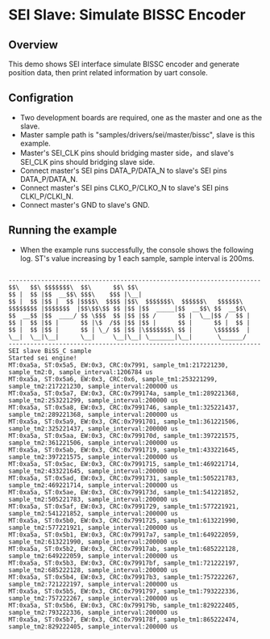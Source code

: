 # SEI Slave: Simulate BISSC Encoder

## Overview

This demo shows SEI interface simulate BISSC encoder and generate position data, then print related information by uart console.

## Configration

- Two development boards are required, one as the master and one as the slave.
- Master sample path is "samples/drivers/sei/master/bissc", slave is this example.
- Master's SEI_CLK pins should bridging master side，and slave's SEI_CLK pins should bridging slave side.
- Connect master's SEI pins DATA_P/DATA_N to slave's SEI pins DATA_P/DATA_N.
- Connect master's SEI pins CLKO_P/CLKO_N to slave's SEI pins CLKI_P/CLKI_N.
- Connect master's GND to slave's GND.

## Running the example

- When the example runs successfully, the console shows the following log. ST's value increasing by 1 each sample, sample interval is 200ms.

```console

----------------------------------------------------------------------
$$\   $$\ $$$$$$$\  $$\      $$\ $$\
$$ |  $$ |$$  __$$\ $$$\    $$$ |\__|
$$ |  $$ |$$ |  $$ |$$$$\  $$$$ |$$\  $$$$$$$\  $$$$$$\   $$$$$$\
$$$$$$$$ |$$$$$$$  |$$\$$\$$ $$ |$$ |$$  _____|$$  __$$\ $$  __$$\
$$  __$$ |$$  ____/ $$ \$$$  $$ |$$ |$$ /      $$ |  \__|$$ /  $$ |
$$ |  $$ |$$ |      $$ |\$  /$$ |$$ |$$ |      $$ |      $$ |  $$ |
$$ |  $$ |$$ |      $$ | \_/ $$ |$$ |\$$$$$$$\ $$ |      \$$$$$$  |
\__|  \__|\__|      \__|     \__|\__| \_______|\__|       \______/
----------------------------------------------------------------------
SEI slave BiSS_C sample
Started sei engine!
MT:0xa5a, ST:0x5a5, EW:0x3, CRC:0x7991, sample_tm1:217221230, sample_tm2:0, sample_interval:1206784 us
MT:0xa5a, ST:0x5a6, EW:0x3, CRC:0x6, sample_tm1:253221299, sample_tm2:217221230, sample_interval:200000 us
MT:0xa5a, ST:0x5a7, EW:0x3, CRC:0x799174a, sample_tm1:289221368, sample_tm2:253221299, sample_interval:200000 us
MT:0xa5a, ST:0x5a8, EW:0x3, CRC:0x7991746, sample_tm1:325221437, sample_tm2:289221368, sample_interval:200000 us
MT:0xa5a, ST:0x5a9, EW:0x3, CRC:0x7991701, sample_tm1:361221506, sample_tm2:325221437, sample_interval:200000 us
MT:0xa5a, ST:0x5aa, EW:0x3, CRC:0x799170d, sample_tm1:397221575, sample_tm2:361221506, sample_interval:200000 us
MT:0xa5a, ST:0x5ab, EW:0x3, CRC:0x7991719, sample_tm1:433221645, sample_tm2:397221575, sample_interval:200000 us
MT:0xa5a, ST:0x5ac, EW:0x3, CRC:0x7991715, sample_tm1:469221714, sample_tm2:433221645, sample_interval:200000 us
MT:0xa5a, ST:0x5ad, EW:0x3, CRC:0x7991731, sample_tm1:505221783, sample_tm2:469221714, sample_interval:200000 us
MT:0xa5a, ST:0x5ae, EW:0x3, CRC:0x799173d, sample_tm1:541221852, sample_tm2:505221783, sample_interval:200000 us
MT:0xa5a, ST:0x5af, EW:0x3, CRC:0x7991729, sample_tm1:577221921, sample_tm2:541221852, sample_interval:200000 us
MT:0xa5a, ST:0x5b0, EW:0x3, CRC:0x7991725, sample_tm1:613221990, sample_tm2:577221921, sample_interval:200000 us
MT:0xa5a, ST:0x5b1, EW:0x3, CRC:0x79917a7, sample_tm1:649222059, sample_tm2:613221990, sample_interval:200000 us
MT:0xa5a, ST:0x5b2, EW:0x3, CRC:0x79917ab, sample_tm1:685222128, sample_tm2:649222059, sample_interval:200000 us
MT:0xa5a, ST:0x5b3, EW:0x3, CRC:0x79917bf, sample_tm1:721222197, sample_tm2:685222128, sample_interval:200000 us
MT:0xa5a, ST:0x5b4, EW:0x3, CRC:0x79917b3, sample_tm1:757222267, sample_tm2:721222197, sample_interval:200000 us
MT:0xa5a, ST:0x5b5, EW:0x3, CRC:0x7991797, sample_tm1:793222336, sample_tm2:757222267, sample_interval:200000 us
MT:0xa5a, ST:0x5b6, EW:0x3, CRC:0x799179b, sample_tm1:829222405, sample_tm2:793222336, sample_interval:200000 us
MT:0xa5a, ST:0x5b7, EW:0x3, CRC:0x799178f, sample_tm1:865222474, sample_tm2:829222405, sample_interval:200000 us


```

